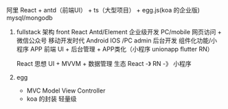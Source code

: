阿里 
    React + antd（前端UI） + ts（大型项目） + egg.js(koa 的企业版)
    mysql/mongodb

1.  fullstack 架构
    front React Antd/Element 企业级开发 PC/mobile 网页访问 + 微信公众号 移动开发时代 Android IOS /PC admin 后台开发 组件化功能/小程序 APP
    前端 UI + 后台管理 + APP类化（小程序 unionapp flutter RN）

    React 思想 UI + MVVM + 数据管理 生态  React -》 RN -》 小程序

2.  egg 
    -   MVC Model View Controller
    -   koa 的封装 轻量级